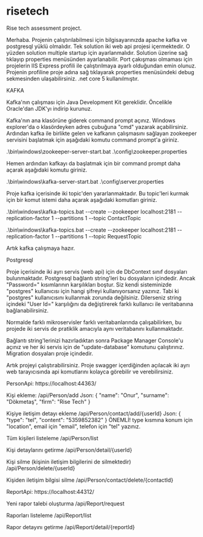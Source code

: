 # risetech
Rise tech assessment project.

Merhaba. Projenin çalıştırılabilmesi için bilgisayarınızda apache kafka ve postgresql yüklü olmalıdır.
Tek solution iki web api projesi içermektedir. O yüzden solution multiple startup için ayarlanmalıdır.
Solution üzerine sağ tıklayıp properties menüsünden ayarlanabilir.
Port çakışması olmaması için projelerin IIS Express profili ile çalıştırılmaya ayarlı olduğundan emin olunuz.
Projenin profiline proje adına sağ tıklayarak properties menüsündeki debug sekmesinden ulaşabilirsiniz.
.net core 5 kullanılmıştır.

KAFKA

Kafka'nın çalışması için Java Development Kit gereklidir. Öncelikle Oracle'dan JDK'yı indirip kurunuz.

Kafka'nın ana klasörüne giderek command prompt açınız. Windows explorer'da o klasördeyken adres çubuğuna "cmd" yazarak açabilirsiniz.
Ardından kafka ile birlikte gelen ve kafkanın çalışmasını sağlayan zookeeper servisini başlatmak için aşağıdaki komutu command prompt'a giriniz.

.\bin\windows\zookeeper-server-start.bat .\config\zookeeper.properties

Hemen ardından kafkayı da başlatmak için bir command prompt daha açarak aşağıdaki komutu giriniz.

.\bin\windows\kafka-server-start.bat .\config\server.properties

Proje kafka içerisinde iki topic'den yararlanmaktadır.
Bu topic'leri kurmak için bir komut istemi daha açarak aşağıdaki komutları giriniz.

.\bin\windows\kafka-topics.bat --create --zookeeper localhost:2181 --replication-factor 1 --partitions 1 --topic ContactTopic

.\bin\windows\kafka-topics.bat --create --zookeeper localhost:2181 --replication-factor 1 --partitions 1 --topic RequestTopic

Artık kafka çalışmaya hazır.

Postgresql

Proje içerisinde iki ayrı servis (web api) için de DbContext sınıf dosyaları bulunmaktadır. Postgresql bağlantı string'leri bu dosyaların içindedir.
Ancak "Password=" kısımlarının karşılıkları boştur. Siz kendi sisteminizde "postgres" kullanıcısı için hangi şifreyi kullanıyorsanız yazınız.
Tabi ki "postgres" kullanıcısını kullanmak zorunda değilsiniz. Dilerseniz string içindeki "User Id=" karşılığını da değiştirerek farklı kullanıcı ile veritabanına bağlanabilirsiniz.

Normalde farklı mikroservisler farklı veritabanlarında çalışabilirken, bu projede iki servis de pratiklik amacıyla aynı veritabanını kullanmaktadır.

Bağlantı string'lerinizi hazırladıktan sonra Package Manager Console'u açınız ve her iki servis için de "update-database" komutunu çalıştırınız.
Migration dosyaları proje içindedir.

Artık projeyi çalıştırabilirsiniz.
Proje swagger içerdiğinden açılacak iki ayrı web tarayıcısında api komutlarını kolayca görebilir ve verebilirsiniz.

PersonApi: https://localhost:44363/

Kişi ekleme: /api/Person/add
Json: { "name": "Onur", "surname": "Dökmetaş", "firm": "Rise Tech" }

Kişiye iletişim detayı ekleme /api/Person/contact/add/{userId}
Json: { "type": "tel", "content": "5359852382" }
ÖNEMLİ! type kısmına konum için "location", email için "email", telefon için "tel" yazınız.

Tüm kişileri listeleme /api/Person/list

Kişi detaylarını getirme /api/Person/detail/{userId}

Kişi silme (kişinin iletişim bilgilerini de silmektedir) /api/Person/delete/{userId}

Kişiden iletişim bilgisi silme /api/Person/contact/delete/{contactId}

ReportApi: https://localhost:44312/

Yeni rapor talebi oluşturma /api/Report/request

Raporları listeleme /api/Report/list

Rapor detayını getirme /api/Report/detail/{reportId}
